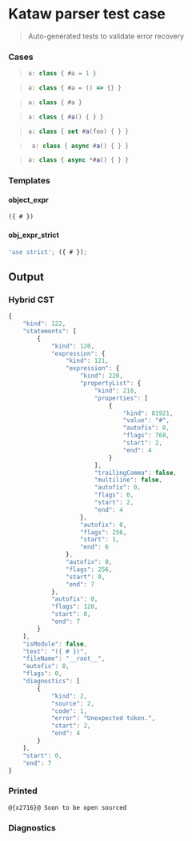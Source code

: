 # Kataw parser test case

> Auto-generated tests to validate error recovery
>

### Cases

> `````js
> a: class { #a = 1 }
> `````

> `````js
> a: class { #a = () => {} }
> `````

> `````js
> a: class { #a }
> `````

> `````js
> a: class { #a() { } }
> `````

> `````js
> a: class { set #a(foo) { } }
> `````

> `````js
>  a: class { async #a() { } }
> `````

> `````js
> a: class { async *#a() { } }
> `````

### Templates

#### object_expr

`````js
({ # })
`````

#### obj_expr_strict

`````js
'use strict'; ({ # });
`````

## Output

### Hybrid CST

```javascript
{
    "kind": 122,
    "statements": [
        {
            "kind": 120,
            "expression": {
                "kind": 121,
                "expression": {
                    "kind": 220,
                    "propertyList": {
                        "kind": 218,
                        "properties": [
                            {
                                "kind": 81921,
                                "value": "#",
                                "autofix": 0,
                                "flags": 768,
                                "start": 2,
                                "end": 4
                            }
                        ],
                        "trailingComma": false,
                        "multiline": false,
                        "autofix": 0,
                        "flags": 0,
                        "start": 2,
                        "end": 4
                    },
                    "autofix": 0,
                    "flags": 256,
                    "start": 1,
                    "end": 6
                },
                "autofix": 0,
                "flags": 256,
                "start": 0,
                "end": 7
            },
            "autofix": 0,
            "flags": 128,
            "start": 0,
            "end": 7
        }
    ],
    "isModule": false,
    "text": "({ # })",
    "fileName": "__root__",
    "autofix": 0,
    "flags": 0,
    "diagnostics": [
        {
            "kind": 2,
            "source": 2,
            "code": 1,
            "error": "Unexpected token.",
            "start": 2,
            "end": 4
        }
    ],
    "start": 0,
    "end": 7
}
```

### Printed

```javascript
@{x2716}@ Soon to be open sourced
```

### Diagnostics

```javascript

```

